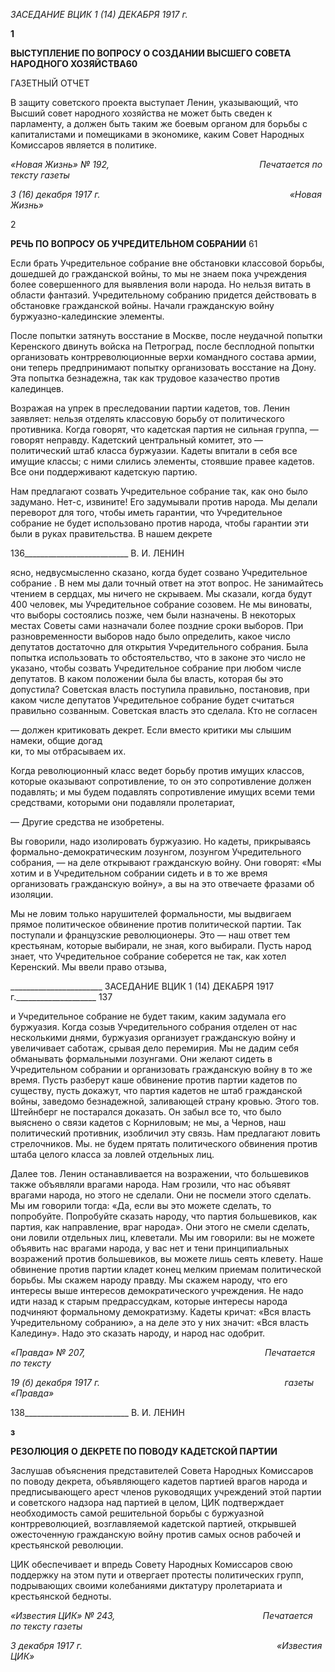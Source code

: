 _ЗАСЕДАНИЕ ВЦИК 1 (14) ДЕКАБРЯ 1917 г._

**1**

**ВЫСТУПЛЕНИЕ ПО ВОПРОСУ О СОЗДАНИИ ВЫСШЕГО СОВЕТА НАРОДНОГО ХОЗЯЙСТВА60**

ГАЗЕТНЫЙ ОТЧЕТ

В защиту советского проекта выступает Ленин, указывающий, что Высший совет народного хозяйства не может быть сведен к парламенту, а должен быть таким же бое­вым органом для борьбы с капиталистами и помещиками в экономике, каким Совет Народных Комиссаров является в политике.

_«Новая Жизнь» № 192,                                                             Печатается по тексту газеты_

_3 (16) декабря 1917 г.                                                                             «Новая Жизнь»_

2

**РЕЧЬ ПО ВОПРОСУ ОБ УЧРЕДИТЕЛЬНОМ СОБРАНИИ** 61

Если брать Учредительное собрание вне обстановки классовой борьбы, дошедшей до гражданской войны, то мы не знаем пока учреждения более совершенного для выяв­ления воли народа. Но нельзя витать в области фантазий. Учредительному собранию придется действовать в обстановке гражданской войны. Начали гражданскую войну буржуазно-калединские элементы.

После попытки затянуть восстание в Москве, после неудачной попытки Керенского двинуть войска на Петроград, после бесплодной попытки организовать контрреволю­ционные верхи командного состава армии, они теперь предпринимают попытку орга­низовать восстание на Дону. Эта попытка безнадежна, так как трудовое казачество про­тив калединцев.

Возражая на упрек в преследовании партии кадетов, тов. Ленин заявляет: нельзя от­делять классовую борьбу от политического противника. Когда говорят, что кадетская партия не сильная группа, — говорят неправду. Кадетский центральный комитет, это — политический штаб класса буржуазии. Кадеты впитали в себя все имущие классы; с ними слились элементы, стоявшие правее кадетов. Все они поддерживают кадетскую партию.

Нам предлагают созвать Учредительное собрание так, как оно было задумано. Нет-с, извините! Его задумывали против народа. Мы делали переворот для того, чтобы иметь гарантии, что Учредительное собрание не будет использовано против народа, чтобы гарантии эти были в руках правительства. В нашем декрете

  

136__________________________ В. И. ЛЕНИН

ясно, недвусмысленно сказано, когда будет созвано Учредительное собрание . В нем мы дали точный ответ на этот вопрос. Не занимайтесь чтением в сердцах, мы ничего не скрываем. Мы сказали, когда будут 400 человек, мы Учредительное собрание созовем. Не мы виноваты, что выборы состоялись позже, чем были назначены. В некоторых местах Советы сами назначали более поздние сроки выборов. При разновременности выборов надо было определить, какое число депутатов достаточно для открытия Учре­дительного собрания. Была попытка использовать то обстоятельство, что в законе это число не указано, чтобы созвать Учредительное собрание при любом числе депутатов. В каком положении была бы власть, которая бы это допустила? Советская власть по­ступила правильно, постановив, при каком числе депутатов Учредительное собрание будет считаться правильно созванным. Советская власть это сделала. Кто не согласен

— должен критиковать декрет. Если вместо критики мы слышим намеки, общие догад­  
ки, то мы отбрасываем их.

Когда революционный класс ведет борьбу против имущих классов, которые оказы­вают сопротивление, то он это сопротивление должен подавлять; и мы будем подавлять сопротивление имущих всеми теми средствами, которыми они подавляли пролетариат,

— Другие средства не изобретены.

Вы говорили, надо изолировать буржуазию. Но кадеты, прикрываясь формально-демократическим лозунгом, лозунгом Учредительного собрания, — на деле открывают гражданскую войну. Они говорят: «Мы хотим и в Учредительном собрании сидеть и в то же время организовать гражданскую войну», а вы на это отвечаете фразами об изо­ляции.

Мы не ловим только нарушителей формальности, мы выдвигаем прямое политиче­ское обвинение против политической партии. Так поступали и французские револю­ционеры. Это — наш ответ тем крестьянам, которые выбирали, не зная, кого выбирали. Пусть народ знает, что Учредительное собрание соберется не так, как хотел Керенский. Мы ввели право отзыва,

  

_______________________ ЗАСЕДАНИЕ ВЦИК 1 (14) ДЕКАБРЯ 1917 г.____________________ 137

и Учредительное собрание не будет таким, каким задумала его буржуазия. Когда созыв Учредительного собрания отделен от нас несколькими днями, буржуазия организует гражданскую войну и увеличивает саботаж, срывая дело перемирия. Мы не дадим себя обманывать формальными лозунгами. Они желают сидеть в Учредительном собрании и организовать гражданскую войну в то же время. Пусть разберут каше обвинение про­тив партии кадетов по существу, пусть докажут, что партия кадетов не штаб граждан­ской войны, заведомо безнадежной, заливающей страну кровью. Этого тов. Штейнберг не постарался доказать. Он забыл все то, что было выяснено о связи кадетов с Корни­ловым; не мы, а Чернов, наш политический противник, изобличил эту связь. Нам пред­лагают ловить стрелочников. Мы. не будем прятать политического обвинения против штаба целого класса за ловлей отдельных лиц.

Далее тов. Ленин останавливается на возражении, что большевиков также объявляли врагами народа. Нам грозили, что нас объявят врагами народа, но этого не сделали. Они не посмели этого сделать. Мы им говорили тогда: «Да, если вы это можете сде­лать, то попробуйте. Попробуйте сказать народу, что партия большевиков, как партия, как направление, враг народа». Они этого не смели сделать, они ловили отдельных лиц, клеветали. Мы им говорили: вы не можете объявить нас врагами народа, у вас нет и те­ни принципиальных возражений против большевиков, вы можете лишь сеять клевету. Наше обвинение против партии кладет конец мелким приемам политической борьбы. Мы скажем народу правду. Мы скажем народу, что его интересы выше интересов де­мократического учреждения. Не надо идти назад к старым предрассудкам, которые ин­тересы народа подчиняют формальному демократизму. Кадеты кричат: «Вся власть Учредительному собранию», а на деле это у них значит: «Вся власть Каледину». Надо это сказать народу, и народ нас одобрит.

_«Правда» № 207,                                                                         Печатается по тексту_

_19 (б) декабря 1917 г.                                                                           газеты «Правда»_

  

138__________________________ В. И. ЛЕНИН

**з**

**РЕЗОЛЮЦИЯ** **О ДЕКРЕТЕ ПО ПОВОДУ КАДЕТСКОЙ ПАРТИИ**

Заслушав объяснения представителей Совета Народных Комиссаров по поводу дек­рета, объявляющего кадетов партией врагов народа и предписывающего арест членов руководящих учреждений этой партии и советского надзора над партией в целом, ЦИК подтверждает необходимость самой решительной борьбы с буржуазной контрреволю­цией, возглавляемой кадетской партией, открывшей ожесточенную гражданскую войну против самых основ рабочей и крестьянской революции.

ЦИК обеспечивает и впредь Совету Народных Комиссаров свою поддержку на этом пути и отвергает протесты политических групп, подрывающих своими колебаниями диктатуру пролетариата и крестьянской бедноты.

_«Известия ЦИК» № 243,                                                            Печатается по тексту газеты_

_3 декабря 1917 г.                                                                               «Известия ЦИК»_